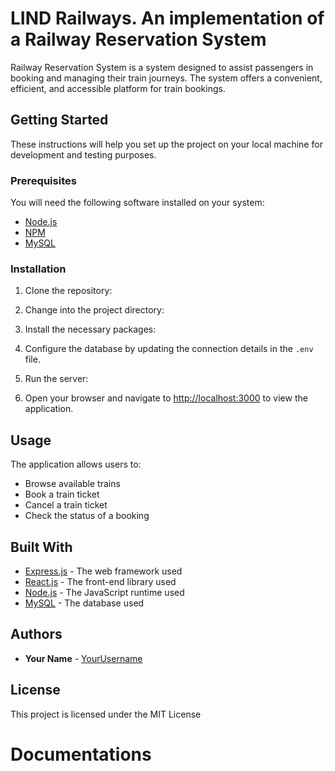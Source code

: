 # LIND Railways. An implementation of a Railway Reservation System

Railway Reservation System is a system designed to assist passengers in booking and managing their train journeys. The system offers a convenient, efficient, and accessible platform for train bookings.

## Getting Started

These instructions will help you set up the project on your local machine for development and testing purposes.

### Prerequisites

You will need the following software installed on your system:

- [Node.js](https://nodejs.org/)
- [NPM](https://www.npmjs.com/)
- [MySQL](https://www.mysql.com/)

### Installation

1. Clone the repository:

2. Change into the project directory:

3. Install the necessary packages:

4. Configure the database by updating the connection details in the `.env` file.

5. Run the server:

6. Open your browser and navigate to [http://localhost:3000](http://localhost:3000) to view the application.

## Usage

The application allows users to:

- Browse available trains
- Book a train ticket
- Cancel a train ticket
- Check the status of a booking

## Built With

- [Express.js](https://expressjs.com/) - The web framework used
- [React.js](https://reactjs.org/) - The front-end library used
- [Node.js](https://nodejs.org/) - The JavaScript runtime used
- [MySQL](https://www.mysql.com/) - The database used

## Authors

- **Your Name** - [YourUsername](https://github.com/yourusername)

## License

This project is licensed under the MIT License

# Documentations
